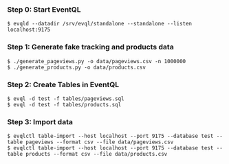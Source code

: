 ### Step 0: Start EventQL

    $ evqld --datadir /srv/evql/standalone --standalone --listen localhost:9175


### Step 1: Generate fake tracking and products data

    $ ./generate_pageviews.py -o data/pageviews.csv -n 1000000
    $ ./generate_products.py -o data/products.csv


### Step 2: Create Tables in EventQL

    $ evql -d test -f tables/pageviews.sql
    $ evql -d test -f tables/products.sql


### Step 3: Import data

    $ evqlctl table-import --host localhost --port 9175 --database test --table pageviews --format csv --file data/pageviews.csv
    $ evqlctl table-import --host localhost --port 9175 --database test --table products --format csv --file data/products.csv
